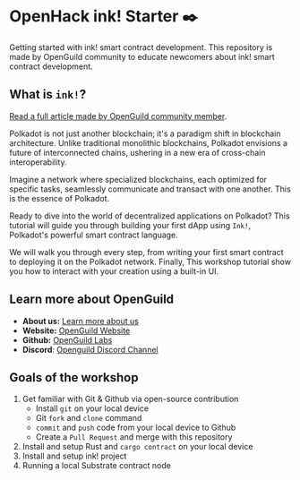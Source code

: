 # OpenHack ink! Starter ✒️
Getting started with ink! smart contract development. This repository is made by OpenGuild community to educate newcomers about ink! smart contract development.
## What is `ink!`?
[Read a full article made by OpenGuild community member](https://hongthaipham.github.io/blog/2024/07/25/ink-your-way-to-decentralized-apps-a-polkadot-smart-contract-tutorial#3-implement-the-smart-contract).

Polkadot is not just another blockchain; it's a paradigm shift in blockchain architecture. Unlike traditional monolithic blockchains, Polkadot envisions a future of interconnected chains, ushering in a new era of cross-chain interoperability.

Imagine a network where specialized blockchains, each optimized for specific tasks, seamlessly communicate and transact with one another. This is the essence of Polkadot.

Ready to dive into the world of decentralized applications on Polkadot? This tutorial will guide you through building your first dApp using `Ink!`, Polkadot's powerful smart contract language.

We will walk you through every step, from writing your first smart contract to deploying it on the Polkadot network. Finally, This workshop tutorial show you how to interact with your creation using a built-in UI.

## Learn more about OpenGuild

- **About us:** [Learn more about us](https://openguild.wtf/about)
- **Website:** [OpenGuild Website](https://openguild.wtf/)
- **Github:** [OpenGuild Labs](https://github.com/openguild-labs)
- **Discord**: [Openguild Discord Channel](https://discord.gg/bcjMzxqtD7)

## Goals of the workshop

1. Get familiar with Git & Github via open-source contribution
   - Install `git` on your local device
   - Git `fork` and `clone` command
   - `commit` and `push` code from your local device to Github
   - Create a `Pull Request` and merge with this repository
2. Install and setup Rust and `cargo contract` on your local device
3. Install and setup ink! project
4. Running a local Substrate contract node
